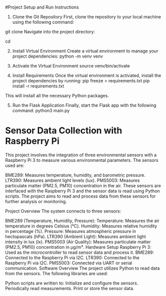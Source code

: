 #Project Setup and Run Instructions

1. Clone the Git Repository
First, clone the repository to your local machine using the following command:

git clone <repository-url>
Navigate into the project directory:

cd <project-directory>

2. Install Virtual Environment
Create a virtual environment to manage your project dependencies:
python -m venv venv

3. Activate the Virtual Environment
source venv/bin/activate

4. Install Requirements
Once the virtual environment is activated, install the project dependencies by running:
pip freeze > requirements.txt
pip install -r requirements.txt

This will install all the necessary Python packages.

5. Run the Flask Application
Finally, start the Flask app with the following command:
python3 main.py

# Sensor Data Collection with Raspberry Pi
This project involves the integration of three environmental sensors with a Raspberry Pi 3 to measure various environmental parameters. The sensors used are:

BME289: Measures temperature, humidity, and barometric pressure.
LTR390: Measures ambient light levels (lux).
PMS5003: Measures particulate matter (PM2.5, PM10) concentration in the air.
These sensors are interfaced with the Raspberry Pi 3 and the sensor data is read using Python scripts. The project aims to read and process data from these sensors for further analysis or monitoring.

Project Overview
The system connects to three sensors:

BME289 (Temperature, Humidity, Pressure):
Temperature: Measures the air temperature in degrees Celsius (°C).
Humidity: Measures relative humidity in percentage (%).
Pressure: Measures atmospheric pressure in hectopascals (hPa).
LTR390 (Ambient Light):
Measures ambient light intensity in lux (lx).
PMS5003 (Air Quality):
Measures particulate matter (PM2.5, PM10) concentration in µg/m³.
Hardware Setup
Raspberry Pi 3: Used as the microcontroller to read sensor data and process it.
BME289: Connected to the Raspberry Pi via I2C.
LTR390: Connected to the Raspberry Pi via I2C.
PMS5003: Connected via UART or serial communication.
Software Overview
The project utilizes Python to read data from the sensors. The following libraries are used:

Python scripts are written to:
Initialize and configure the sensors.
Periodically read measurements.
Print or store the sensor data.

